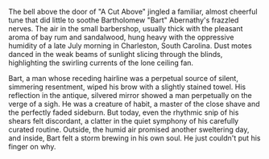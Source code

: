 The bell above the door of "A Cut Above" jingled a familiar, almost cheerful tune that did little to soothe Bartholomew "Bart" Abernathy's frazzled nerves. The air in the small barbershop, usually thick with the pleasant aroma of bay rum and sandalwood, hung heavy with the oppressive humidity of a late July morning in Charleston, South Carolina. Dust motes danced in the weak beams of sunlight slicing through the blinds, highlighting the swirling currents of the lone ceiling fan.

Bart, a man whose receding hairline was a perpetual source of silent, simmering resentment, wiped his brow with a slightly stained towel. His reflection in the antique, silvered mirror showed a man perpetually on the verge of a sigh. He was a creature of habit, a master of the close shave and the perfectly faded sideburn. But today, even the rhythmic snip of his shears felt discordant, a clatter in the quiet symphony of his carefully curated routine. Outside, the humid air promised another sweltering day, and inside, Bart felt a storm brewing in his own soul. He just couldn't put his finger on why.
